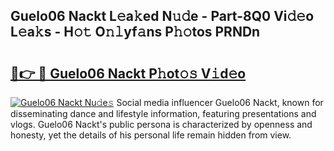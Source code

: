 ## Guelo06 Nackt L𝚎a𝚔ed N𝚞𝚍e - Part-8Q0 Vi𝚍𝚎o L𝚎a𝚔s - H𝚘𝚝 O𝚗𝚕yf𝚊ns P𝚑𝚘tos PRNDn

# <h2><a href="http://kfcbz5k.oniu.top/?m=Guelo06+Nackt">🔗👉 🔴 Guelo06 Nackt P𝚑ot𝚘𝚜 V𝚒d𝚎o</a></h2>

[![Guelo06 Nackt Nu𝚍e𝚜](https://i.imgur.com/0qMVB7G.gif)](http://kfcbz5k.oniu.top/?m=Guelo06+Nackt)
Social media influencer Guelo06 Nackt, known for disseminating dance and lifestyle information, featuring presentations and vlogs. Guelo06 Nackt's public persona is characterized by openness and honesty, yet the details of his personal life remain hidden from view.  
